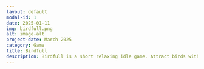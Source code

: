 ```yaml
---
layout: default
modal-id: 1
date: 2025-01-11
img: birdfull.png
alt: image-alt
project-date: March 2025
category: Game
title: Birdfull
description: Birdfull is a short relaxing idle game. Attract birds with feed, try to keep them longer, and discover all of them including the unique ones! Watch the birds, generate more eggs in real time, and customize your cozy bird space.<br /><a href="https://store.steampowered.com/app/3194890/Birdfull/">Steam</a><br /><a href="https://flashag.notion.site/Birdfull-Presskit-1970fc7ec94f80039e69e27471205f58?pvs=74">Presskit</a>
---
```

